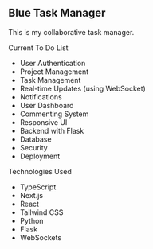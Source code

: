 ## Blue Task Manager

This is my collaborative task manager.

Current To Do List
- User Authentication
- Project Management
- Task Management
- Real-time Updates (using WebSocket)
- Notifications
- User Dashboard
- Commenting System
- Responsive UI
- Backend with Flask
- Database
- Security
- Deployment

Technologies Used
- TypeScript
- Next.js
- React
- Tailwind CSS
- Python
- Flask
- WebSockets